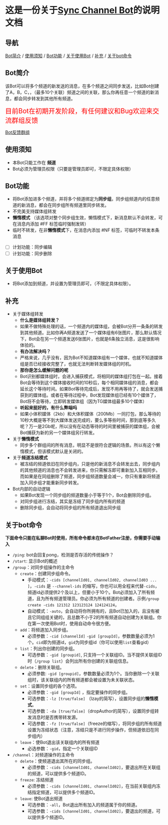 # 这是一份关于[Sync Channel Bot](https://t.me/sc_1006_bot)的说明文档

## 导航
[Bot简介](#bot简介) / [使用须知](#使用须知) / [Bot功能](#bot功能) / [关于使用Bot](#关于使用bot) / [补充](#补充) / [关于bot命令](#关于bot命令)

## Bot简介
该Bot可以将多个频道的新发送的消息，在多个频道之间同步发送，比如Bot创建了A，B，C，，（最多10个关联）频道之间的关联，那么你再任意一个频道的新消息，都会同步转发到其他所有频道。

<a style="color:red;font-size:1.5em">目前Bot在初期开发阶段，有任何建议和Bug欢迎来交流群组反馈</a>

[Bot反馈群组](https://t.me/ggbt_1120)

## 使用须知
- 本Bot只能工作在 **频道**
- Bot必须为管理员权限（只要是管理员即可，不限定具体权限）

## Bot功能
- 将Bot添加进多个频道，并将多个频道绑定为**同步组**，同步组频道内的任意频道的新消息，都会在同步组所有频道里同步转发。
- 不完美支持媒体组转发
- **懒惰模式** （该选项对整个同步组生效，懒惰模式下，新消息默认不会转发，可在消息内添加 #FF 标签临时强制发转）
- 临时不转发，在非**懒惰模式**下，在消息内添加 #NF 标签，可临时不转发本条消息

- [ ] 计划功能：同步编辑 
- [ ] 计划功能：同步删除

## 关于使用Bot
- 将Bot添加到频道，并设置为管理员即可，（不限定具体权限）。

## 补充
- 关于媒体组转发
  - **什么是媒体组转发？**
  - 如果不做特殊处理的话，一个频道内的媒体组，会被Bot分开一条条的转发到其他频道。比如你再A频道发送了一个媒体组有6张图片，那么默认情况下，Bot会在另一个频道发送6张图片，也就是6条独立消息，这是很影响体验的。
  - **有办法解决吗？**
  - 严格来说，几乎没有，因为Bot不知道媒体组有一个媒体，也就不知道媒体组是否已经接收完整了，也就无法判断转发媒体组的时机。
  - **那你是怎么缓解问题的呢**
  - Bot识别都媒体组时，会进入捕获模式，将相同的媒体组打包在一起。接着Bot会等待到这个媒体接收时间的10秒后，每个相同媒体组的消息，都会延长这个等待时间。如果Bot等待完成后，发现不用再等待了，就会发送捕获到的媒体组。或者在等待过程中，Bot发现媒体组已经有10个媒体了，Bot将不会等待，立即转发媒体组（因为TG媒体组最多10个媒体）
  - **听起来挺好的，有什么弊端吗**
  - 如果小体积媒体（2kb）和大体积媒体（200Mb）一同打包，那么等待的10秒大概是等不到大媒体发送完成的，要么多等些时间，那到底等多久呢？万一是2Gb呢，所以没有在动态等待的时间里被捕获的媒体组，会被Bot捕获为新的另一个媒体组另行转发。
- 关于**懒惰模式**
   - 同步多个群组间的所有消息，明显不是很符合逻辑的场景。所以有这个懒惰模式，但该模式默认是关闭的。
 - 关于**频道冻结模式**
   - 被冻结的频道依旧在同步组内，只是他的新消息不会转发出去，同步组内的其他频道的消息也不会转发进来，你只需解冻即可重新加入互相同步。而如果是在同组删除了频道，同步组频道数量会减一，你只有重新将频道加入同步组才能重新同步转发。
 - Bot内部的自动逻辑
   - 如果Bot发现一个同步组的频道数量小于等于1个，Bot会删除同步组。
   - 对同步组进行冻结，其实是冻结了同步组内所有的频道
   - 删除同步组，会自动将同步组的所有频道退出同步组

## 关于bot命令
**下面命令只能在私聊Bot时使用，所有命令都未在BotFather注册，你需要手动输入**
- `/ping`: bot会回复pong，检测是否存活的传统操作？
- `/start`: 显示Bot的概述
- `/group`：对同步组操作的主命令
  - `create`：创建同步组命令。
    - 手动模式：`-cids [channelId01, channelId02, channelId03 ... ]`，`-cids` 是 `--channel-ids` 的缩写，你也可以用全程来代替`-cids`，频道id必须提供2个及以上，但要小于10个。Bot必须加入了所有频道，且为所有频道管理员。你必须为所有频道的创建者。示例`/group create -cids 121312 123123124 124124124`，
    - 自动模式：`-auto`，会自动将你所拥有的，且Bot已加入的，且没有被且它同组组关键的，且总数不小于2的所有频道自动创建为关联组。你在第一次使用Bot时，使用自动命令很方便。
  - `add`：将频道加入同步组。
    - 必须参数：`-cid [channelId]` `-gid [groupId]`，参数数量必须为1个。`cid`即为频道id，`gid`为同步组id（你可以使用`list`查看gid）
  - `list`：列出你创建的同步组。
    - 可选参数：`-gid [groupid]`, 只支持一个关联组ID。当不提供关联组ID时（`/group list`）会列出所有你创建的关联组信息。
  - `delete`：删除关联组。
    - 必须参数: `-gid [groupid]`，参数数量必须为1个。当你删除一个关联组时，该关联组内的所有频道都会被设置为未关联状态。
  - `set`：设置同步组的各个选项。
    - 必须参数：`-gid [groupId]` ，指定要操作的同步组。
    - 可选参数：`-lz [true/false]` （lzay的简写），设置同步组的**懒惰模式**。
    - 可选参数：`-da [true/false]`（dropAuthor的简写），设置同步组转发消息时是否携带转发源。
    - 可选参数：`-fz [true/false]`（freeze的缩写），将同步组的所有频道设置为冻结状态（注意，冻结只是不进行同步操作，但频道依旧在同步组内）
  - `leave`：使Bot退出该关联组内的所有频道
    - 必选参数：`-gid`，指定一个关联组ID
- `/channel`：对频道操作的主命令
  - `delete`：使频道退出其所在的同步组。
    - 必须参数：`-cids [channelId01, channelId02]`，要退出所在关联组的频道，可以提供多个频道ID。
  - `freeze`: 冻结频道
    - 必须参数：`-cids [channelId01, channelId02]`，在当前关联组内冻结指定频道，可以提供多个频道ID。
  - `leave`: 使Bot退出频道
    - 可选参数：`-all`，Bot退出所有加入的频道属于你的频道。
    - 可选参数：`-cids [channelId01, channelId02]`，要退出的频道，可以提供多个频道ID。